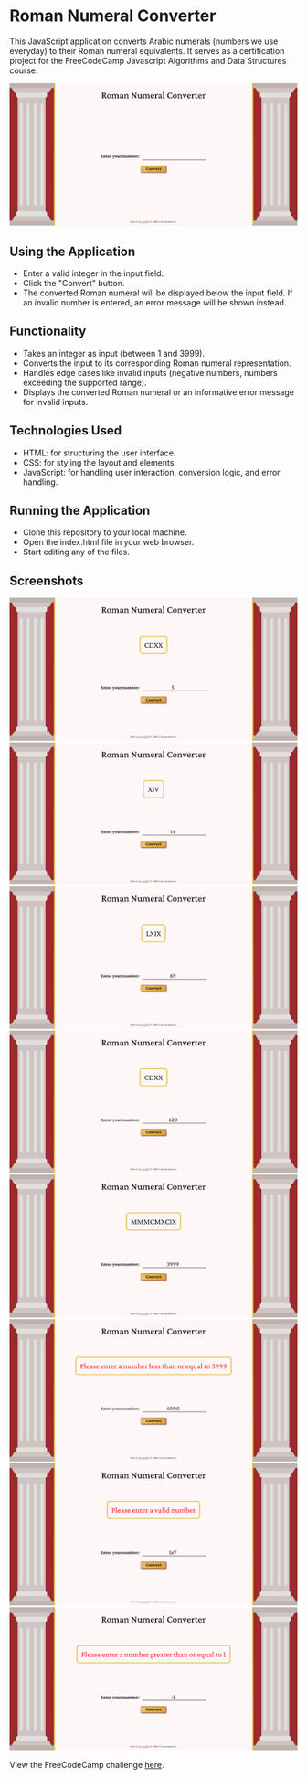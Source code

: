 # Roman Numeral Converter
This JavaScript application converts Arabic numerals (numbers we use everyday) to their Roman numeral equivalents. It serves as a certification project for the FreeCodeCamp Javascript Algorithms and Data Structures course.

![Screenshot of the website](./screenshots/screenshot1.png)

## Using the Application
- Enter a valid integer in the input field.
- Click the "Convert" button.
- The converted Roman numeral will be displayed below the input field. If an invalid number is entered, an error message will be shown instead.

## Functionality
- Takes an integer as input (between 1 and 3999).
- Converts the input to its corresponding Roman numeral representation.
- Handles edge cases like invalid inputs (negative numbers, numbers exceeding the supported range).
- Displays the converted Roman numeral or an informative error message for invalid inputs.

## Technologies Used
- HTML: for structuring the user interface.
- CSS: for styling the layout and elements.
- JavaScript: for handling user interaction, conversion logic, and error handling.

## Running the Application
- Clone this repository to your local machine.
- Open the index.html file in your web browser.
- Start editing any of the files.

## Screenshots
![Screenshot of the application with valid input](./screenshots/screenshot2.png)
![Screenshot of the application with valid input](./screenshots/screenshot3.png)
![Screenshot of the application with valid input](./screenshots/screenshot4.png)
![Screenshot of the application with valid input](./screenshots/screenshot5.png)
![Screenshot of the application with valid input](./screenshots/screenshot6.png)
![Screenshot of the application with invalid input](./screenshots/screenshot7.png)
![Screenshot of the application with invalid input](./screenshots/screenshot8.png)
![Screenshot of the application with invalid input](./screenshots/screenshot9.png)

View the FreeCodeCamp challenge [here](https://www.freecodecamp.org/learn/javascript-algorithms-and-data-structures-v8/build-a-roman-numeral-converter-project/build-a-roman-numeral-converter).